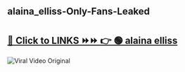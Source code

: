 
 ## alaina_elliss-Only-Fans-Leaked

# <h2><a href="https://clipsfans.com/alaina_elliss&ref=git">🔗 Click to LINKS ⏩⏩ 👉 🟢 alaina elliss </a></h2>

<a href="https://clipsfans.com/alaina_elliss&ref=git" rel="nofollow" data-target="animated-image.originalLink"><img src="https://i.ibb.co.com/xMMVF88/686577567.gif" alt="Viral Video Original" style="max-width: 100%; display: inline-block;" data-target="animated-image.originalImage"></a>
